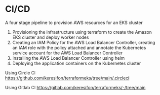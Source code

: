 # CI/CD 
A four stage pipeline to provision AWS resources for an EKS cluster 

1. Provisioning the infrastructure using terraform to create the Amazon EKS cluster and deploy worker nodes 
2. Creating an IAM Policy for the AWS Load Balancer Controller, creating an IAM role with the policy attached and annotate the Kubernetes service account for the AWS Load Balancer Controller 
3. Installing the AWS Load Balancer Controller using helm
4. Deploying the application containers on the Kubernetes cluster

Using Circle CI  https://github.com/keresifon/terraformeks/tree/main/.circleci

Using Gitlab CI https://gitlab.com/keresifon/terraformeks/-/tree/main
